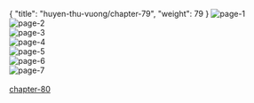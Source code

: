 { "title": "huyen-thu-vuong/chapter-79", "weight": 79 }
<img src="huyen-thu-vuong_0079_01-3acaec5b3f5f5067d3a7ad6db30686b1.webp" alt="page-1" origin="https://3.bp.blogspot.com/-IgKCKNlCxI8/V0qI00ofE6I/AAAAAAAHPH4/FWwGg9ly5kI/s0/Huyen-Thu-Vuong-Chapter-79-P-2.jpg"><br/>
<img src="huyen-thu-vuong_0079_02-544609c24592cd810ac8af95ca4ccfc7.webp" alt="page-2" origin="https://3.bp.blogspot.com/-qxHWFY1YkfI/V0qI2MaCVZI/AAAAAAAHPH8/BaYP2LM7Pus/s0/Huyen-Thu-Vuong-Chapter-79-P-3.jpg"><br/>
<img src="huyen-thu-vuong_0079_03-46351338b2c42cee0195ef26a33cd546.webp" alt="page-3" origin="https://3.bp.blogspot.com/-7tj1uSN5Ylw/V0qI3Qf1GSI/AAAAAAAHPIE/nagELrnZGTs/s0/Huyen-Thu-Vuong-Chapter-79-P-4.jpg"><br/>
<img src="huyen-thu-vuong_0079_04-bafd1ff4924cbdcd867da60bd3c66eae.webp" alt="page-4" origin="https://3.bp.blogspot.com/-mpB8Gti85vQ/V0qI4iTcvRI/AAAAAAAHPII/-NhDN9zKRL0/s0/Huyen-Thu-Vuong-Chapter-79-P-5.jpg"><br/>
<img src="huyen-thu-vuong_0079_05-abbca8b16c4f97e25c0d17b28b795205.webp" alt="page-5" origin="https://3.bp.blogspot.com/-ntBN3cYTFDo/V0qI51lHvPI/AAAAAAAHPIM/_5I8CLbQbKE/s0/Huyen-Thu-Vuong-Chapter-79-P-6.jpg"><br/>
<img src="huyen-thu-vuong_0079_06-9e9e3e0261608e83f894060cc3ea8ede.webp" alt="page-6" origin="https://3.bp.blogspot.com/-Gc2vCxe7KP0/V0qI7Ich1AI/AAAAAAAHPIQ/qkmcD1c_JtQ/s0/Huyen-Thu-Vuong-Chapter-79-P-7.jpg"><br/>
<img src="huyen-thu-vuong_0079_07-7c8d16a415fc0c87219d665ace79bada.webp" alt="page-7" origin="https://3.bp.blogspot.com/-hM_AzSfifLo/V0qI8V39TpI/AAAAAAAHPIU/0ERXdKYIaps/s0/Huyen-Thu-Vuong-Chapter-79-P-8.jpg"><br/>
<br/><a class="nextchap" href="/huyen-thu-vuong/chapter-80">chapter-80</a>
